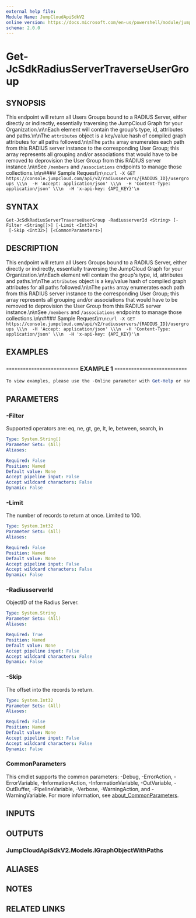 ```yaml
---
external help file:
Module Name: JumpCloudApiSdkV2
online version: https://docs.microsoft.com/en-us/powershell/module/jumpcloudapisdkv2/get-jcsdkradiusservertraverseusergroup
schema: 2.0.0
---
```


# Get-JcSdkRadiusServerTraverseUserGroup

## SYNOPSIS
This endpoint will return all Users Groups bound to a RADIUS Server, either directly or indirectly, essentially traversing the JumpCloud Graph for your Organization.\n\nEach element will contain the group's type, id, attributes and paths.\n\nThe `attributes` object is a key/value hash of compiled graph attributes for all paths followed.\n\nThe `paths` array enumerates each path from this RADIUS server instance to the corresponding User Group; this array represents all grouping and/or associations that would have to be removed to deprovision the User Group from this RADIUS server instance.\n\nSee `/members` and `/associations` endpoints to manage those collections.\n\n#### Sample Request\n```\ncurl -X GET https://console.jumpcloud.com/api/v2/radiusservers/{RADIUS_ID}/usergroups \\\n  -H 'Accept: application/json' \\\n  -H 'Content-Type: application/json' \\\n  -H 'x-api-key: {API_KEY}'\n```

## SYNTAX

```
Get-JcSdkRadiusServerTraverseUserGroup -RadiusserverId <String> [-Filter <String[]>] [-Limit <Int32>]
 [-Skip <Int32>] [<CommonParameters>]
```

## DESCRIPTION
This endpoint will return all Users Groups bound to a RADIUS Server, either directly or indirectly, essentially traversing the JumpCloud Graph for your Organization.\n\nEach element will contain the group's type, id, attributes and paths.\n\nThe `attributes` object is a key/value hash of compiled graph attributes for all paths followed.\n\nThe `paths` array enumerates each path from this RADIUS server instance to the corresponding User Group; this array represents all grouping and/or associations that would have to be removed to deprovision the User Group from this RADIUS server instance.\n\nSee `/members` and `/associations` endpoints to manage those collections.\n\n#### Sample Request\n```\ncurl -X GET https://console.jumpcloud.com/api/v2/radiusservers/{RADIUS_ID}/usergroups \\\n  -H 'Accept: application/json' \\\n  -H 'Content-Type: application/json' \\\n  -H 'x-api-key: {API_KEY}'\n```

## EXAMPLES

### -------------------------- EXAMPLE 1 --------------------------
```powershell
To view examples, please use the -Online parameter with Get-Help or navigate to: https://docs.microsoft.com/en-us/powershell/module/jumpcloudapisdkv2/get-jcsdkradiusservertraverseusergroup
```



## PARAMETERS

### -Filter
Supported operators are: eq, ne, gt, ge, lt, le, between, search, in

```yaml
Type: System.String[]
Parameter Sets: (All)
Aliases:

Required: False
Position: Named
Default value: None
Accept pipeline input: False
Accept wildcard characters: False
Dynamic: False
```

### -Limit
The number of records to return at once.
Limited to 100.

```yaml
Type: System.Int32
Parameter Sets: (All)
Aliases:

Required: False
Position: Named
Default value: None
Accept pipeline input: False
Accept wildcard characters: False
Dynamic: False
```

### -RadiusserverId
ObjectID of the Radius Server.

```yaml
Type: System.String
Parameter Sets: (All)
Aliases:

Required: True
Position: Named
Default value: None
Accept pipeline input: False
Accept wildcard characters: False
Dynamic: False
```

### -Skip
The offset into the records to return.

```yaml
Type: System.Int32
Parameter Sets: (All)
Aliases:

Required: False
Position: Named
Default value: None
Accept pipeline input: False
Accept wildcard characters: False
Dynamic: False
```

### CommonParameters
This cmdlet supports the common parameters: -Debug, -ErrorAction, -ErrorVariable, -InformationAction, -InformationVariable, -OutVariable, -OutBuffer, -PipelineVariable, -Verbose, -WarningAction, and -WarningVariable. For more information, see [about_CommonParameters](http://go.microsoft.com/fwlink/?LinkID=113216).

## INPUTS

## OUTPUTS

### JumpCloudApiSdkV2.Models.IGraphObjectWithPaths

## ALIASES

## NOTES

## RELATED LINKS

